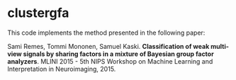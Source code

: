# clustergfa

This code implements the method presented in the following paper:

Sami Remes, Tommi Mononen, Samuel Kaski. **Classification of weak multi-view signals by sharing factors in a mixture of Bayesian group factor analyzers**. MLINI 2015 - 5th NIPS Workshop on Machine Learning and Interpretation in Neuroimaging, 2015. 
